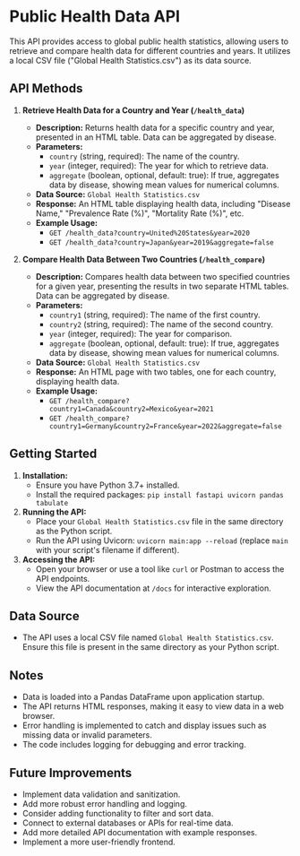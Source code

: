 # Public Health Data API

This API provides access to global public health statistics, allowing users to retrieve and compare health data for different countries and years. It utilizes a local CSV file ("Global Health Statistics.csv") as its data source.

## API Methods

1.  **Retrieve Health Data for a Country and Year (`/health_data`)**

    * **Description:** Returns health data for a specific country and year, presented in an HTML table. Data can be aggregated by disease.
    * **Parameters:**
        * `country` (string, required): The name of the country.
        * `year` (integer, required): The year for which to retrieve data.
        * `aggregate` (boolean, optional, default: true): If true, aggregates data by disease, showing mean values for numerical columns.
    * **Data Source:** `Global Health Statistics.csv`
    * **Response:** An HTML table displaying health data, including "Disease Name," "Prevalence Rate (%)", "Mortality Rate (%)", etc.
    * **Example Usage:**
        * `GET /health_data?country=United%20States&year=2020`
        * `GET /health_data?country=Japan&year=2019&aggregate=false`

2.  **Compare Health Data Between Two Countries (`/health_compare`)**

    * **Description:** Compares health data between two specified countries for a given year, presenting the results in two separate HTML tables. Data can be aggregated by disease.
    * **Parameters:**
        * `country1` (string, required): The name of the first country.
        * `country2` (string, required): The name of the second country.
        * `year` (integer, required): The year for comparison.
        * `aggregate` (boolean, optional, default: true): If true, aggregates data by disease, showing mean values for numerical columns.
    * **Data Source:** `Global Health Statistics.csv`
    * **Response:** An HTML page with two tables, one for each country, displaying health data.
    * **Example Usage:**
        * `GET /health_compare?country1=Canada&country2=Mexico&year=2021`
        * `GET /health_compare?country1=Germany&country2=France&year=2022&aggregate=false`

## Getting Started

1.  **Installation:**
    * Ensure you have Python 3.7+ installed.
    * Install the required packages: `pip install fastapi uvicorn pandas tabulate`
2.  **Running the API:**
    * Place your `Global Health Statistics.csv` file in the same directory as the Python script.
    * Run the API using Uvicorn: `uvicorn main:app --reload` (replace `main` with your script's filename if different).
3.  **Accessing the API:**
    * Open your browser or use a tool like `curl` or Postman to access the API endpoints.
    * View the API documentation at `/docs` for interactive exploration.

## Data Source

* The API uses a local CSV file named `Global Health Statistics.csv`. Ensure this file is present in the same directory as your Python script.

## Notes

* Data is loaded into a Pandas DataFrame upon application startup.
* The API returns HTML responses, making it easy to view data in a web browser.
* Error handling is implemented to catch and display issues such as missing data or invalid parameters.
* The code includes logging for debugging and error tracking.

## Future Improvements

* Implement data validation and sanitization.
* Add more robust error handling and logging.
* Consider adding functionality to filter and sort data.
* Connect to external databases or APIs for real-time data.
* Add more detailed API documentation with example responses.
* Implement a more user-friendly frontend.
